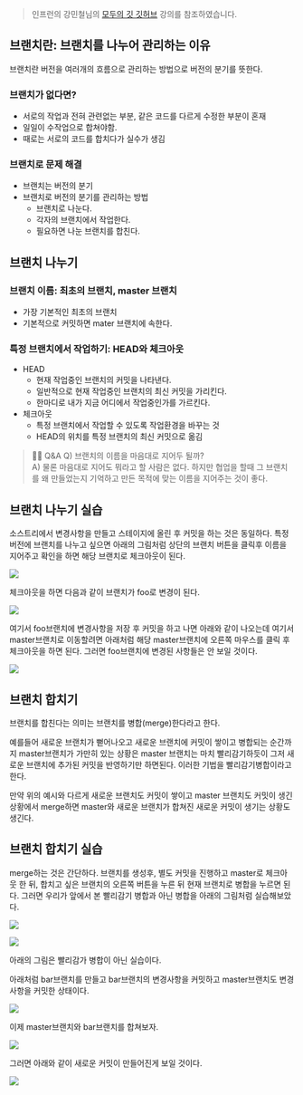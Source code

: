 > 인프런의 강민철님의 [모두의 깃 깃허브](https://www.inflearn.com/course/%EB%AA%A8%EB%91%90%EC%9D%98-%EA%B9%83-%EA%B9%83%ED%97%88%EB%B8%8C/dashboard) 강의를 참조하였습니다.

## 브랜치란: 브랜치를 나누어 관리하는 이유

브랜치란 버전을 여러개의 흐름으로 관리하는 방법으로 버전의 분기를 뜻한다.

### 브랜치가 없다면?

- 서로의 작업과 전혀 관련없는 부분, 같은 코드를 다르게 수정한 부분이 혼재
- 일일이 수작업으로 합쳐야함.
- 때로는 서로의 코드를 합치다가 실수가 생김

### 브랜치로 문제 해결

- 브랜치는 버전의 분기
- 브랜치로 버전의 분기를 관리하는 방법
  - 브랜치로 나눈다.
  - 각자의 브랜치에서 작업한다.
  - 필요하면 나눈 브랜치를 합친다.

## 브랜치 나누기

### 브랜치 이름: 최초의 브랜치, master 브랜치

- 가장 기본적인 최초의 브랜치
- 기본적으로 커밋하면 mater 브랜치에 속한다.

### 특정 브랜치에서 작업하기: HEAD와 체크아웃

- HEAD
  - 현재 작업중인 브랜치의 커밋을 나타낸다.
  - 일반적으로 현재 작업중인 브랜치의 최신 커밋을 가리킨다.
  - 한마디로 내가 지금 어디에서 작업중인가를 가르킨다.
- 체크아웃
  - 특정 브랜치에서 작업할 수 있도록 작업환경을 바꾸는 것
  - HEAD의 위치를 특정 브랜치의 최신 커밋으로 옮김

> 🙋🏻 Q&A
> Q) 브랜치의 이름을 마음대로 지어두 될까?  
> A) 물론 마음대로 지어도 뭐라고 할 사람은 없다. 하지만 협업을 할때 그 브랜치를 왜 만들었는지 기억하고 만든 목적에 맞는 이름을 지어주는 것이 좋다.

## 브랜치 나누기 실습

소스트리에서 변경사항을 만들고 스테이지에 올린 후 커밋을 하는 것은 동일하다. 특정 버전에 브랜치를 나누고 싶으면 아래의 그림처럼 상단의 브랜치 버튼을 클릭후 이름을 지어주고 확인을 하면 해당 브랜치로 체크아웃이 된다.

![](https://velog.velcdn.com/images/bini/post/a425e7e7-2f23-4f8a-a4dd-1d6b3e0de0fa/image.png)

체크아웃을 하면 다음과 같이 브랜치가 foo로 변경이 된다.

![](https://velog.velcdn.com/images/bini/post/960172eb-da17-4f02-be40-22dd46835d9a/image.png)

여기서 foo브랜치에 변경사항을 저장 후 커밋을 하고 나면 아래와 같이 나오는데 여기서 master브랜치로 이동할려면 아래처럼 해당 master브랜치에 오른쪽 마우스를 클릭 후 체크아웃을 하면 된다. 그러면 foo브랜치에 변경된 사항들은 안 보일 것이다.

![](https://velog.velcdn.com/images/bini/post/cbca6ce2-0d95-46eb-9ec6-c2a4d2b7c0a0/image.png)

## 브랜치 합치기

브랜치를 합친다는 의미는 브랜치를 병합(merge)한다라고 한다.

예를들어 새로운 브랜치가 뻗어나오고 새로운 브랜치에 커밋이 쌓이고 병합되는 순간까지 master브랜치가 가만히 있는 상황은 master 브랜치는 마치 빨리감기하듯이 그저 새로운 브랜치에 추가된 커밋을 반영하기만 하면된다. 이러한 기법을 빨리감기병합이라고 한다.

만약 위의 예시와 다르게 새로운 브랜치도 커밋이 쌓이고 master 브랜치도 커밋이 생긴 상황에서 merge하면 master와 새로운 브랜치가 합쳐진 새로운 커밋이 생기는 상황도 생긴다.

## 브랜치 합치기 실습

merge하는 것은 간단하다. 브랜치를 생성후, 별도 커밋을 진행하고 master로 체크아웃 한 뒤, 합치고 싶은 브랜치의 오른쪽 버튼을 누른 뒤 현재 브랜치로 병합을 누르면 된다. 그러면 우리가 앞에서 본 빨리감기 병합과 아닌 병합을 아래의 그림처럼 실습해보았다.

![](https://velog.velcdn.com/images/bini/post/7656f65e-7cee-4221-9225-551551998835/image.png)

![](https://velog.velcdn.com/images/bini/post/730a61bf-592e-49a9-b5c8-5be4ceca90ee/image.png)


아래의 그림은 빨리감가 병합이 아닌 실습이다.

아래처럼 bar브랜치를 만들고 bar브랜치의 변경사항을 커밋하고 master브랜치도 변경사항을 커밋한 상태이다.

![](https://velog.velcdn.com/images/bini/post/c9663d09-b95b-4358-ae0e-3b9216dae856/image.png)

이제 master브랜치와 bar브랜치를 합쳐보자.

![](https://velog.velcdn.com/images/bini/post/8c14593e-7456-4493-87e2-a222d7eff327/image.png)

그러면 아래와 같이 새로운 커밋이 만들어진게 보일 것이다.

![](https://velog.velcdn.com/images/bini/post/371aa11f-bc88-43f7-b991-4e43017f6836/image.png)